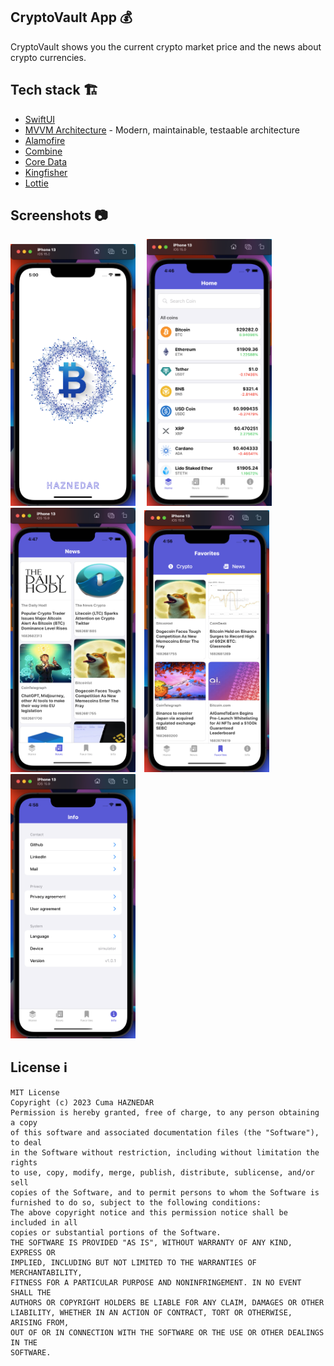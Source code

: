 ## CryptoVault App 💰
CryptoVault shows you the current crypto market price and the news about crypto currencies.

## Tech stack 🏗
* [SwiftUI](https://developer.apple.com/xcode/swiftui/)
* [MVVM Architecture](https://developer.android.com/jetpack/guide) - Modern, maintainable, testaable architecture
* [Alamofire](https://github.com/Alamofire/Alamofire)
* [Combine](https://developer.apple.com/documentation/combine)
* [Core Data](https://developer.apple.com/documentation/coredata)
* [Kingfisher](https://github.com/onevcat/Kingfisher)
* [Lottie](https://github.com/airbnb/lottie-ios)

## Screenshots 📷
<img src="zero.png" width="200"> &emsp;<img src="one.png" width="200"> &emsp;<img src="two.png" width="200">&emsp;<img src="three.png" width="200"> &emsp;<img src="four.png" width="200">



## License  ℹ️
```
MIT License
Copyright (c) 2023 Cuma HAZNEDAR
Permission is hereby granted, free of charge, to any person obtaining a copy
of this software and associated documentation files (the "Software"), to deal
in the Software without restriction, including without limitation the rights
to use, copy, modify, merge, publish, distribute, sublicense, and/or sell
copies of the Software, and to permit persons to whom the Software is
furnished to do so, subject to the following conditions:
The above copyright notice and this permission notice shall be included in all
copies or substantial portions of the Software.
THE SOFTWARE IS PROVIDED "AS IS", WITHOUT WARRANTY OF ANY KIND, EXPRESS OR
IMPLIED, INCLUDING BUT NOT LIMITED TO THE WARRANTIES OF MERCHANTABILITY,
FITNESS FOR A PARTICULAR PURPOSE AND NONINFRINGEMENT. IN NO EVENT SHALL THE
AUTHORS OR COPYRIGHT HOLDERS BE LIABLE FOR ANY CLAIM, DAMAGES OR OTHER
LIABILITY, WHETHER IN AN ACTION OF CONTRACT, TORT OR OTHERWISE, ARISING FROM,
OUT OF OR IN CONNECTION WITH THE SOFTWARE OR THE USE OR OTHER DEALINGS IN THE
SOFTWARE.
```
